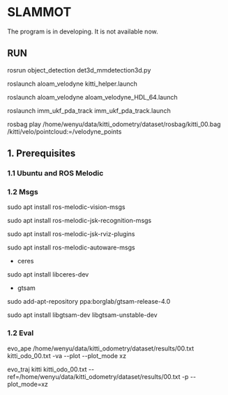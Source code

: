 # SLAMMOT
The program is in developing. It is not available now.
## RUN

rosrun object_detection det3d_mmdetection3d.py

roslaunch aloam_velodyne kitti_helper.launch
 
roslaunch aloam_velodyne aloam_velodyne_HDL_64.launch

roslaunch imm_ukf_pda_track imm_ukf_pda_track.launch

rosbag play /home/wenyu/data/kitti_odometry/dataset/rosbag/kitti_00.bag /kitti/velo/pointcloud:=/velodyne_points

## 1. Prerequisites
### 1.1 **Ubuntu** and **ROS Melodic**
### 1.2 **Msgs** 
sudo apt install ros-melodic-vision-msgs

sudo apt install ros-melodic-jsk-recognition-msgs

sudo apt install ros-melodic-jsk-rviz-plugins

sudo apt install ros-melodic-autoware-msgs

+ ceres

sudo apt install libceres-dev

+ gtsam

sudo add-apt-repository ppa:borglab/gtsam-release-4.0

sudo apt install libgtsam-dev libgtsam-unstable-dev

### 1.2 **Eval** 
evo_ape /home/wenyu/data/kitti_odometry/dataset/results/00.txt kitti_odo_00.txt -va --plot --plot_mode xz 

evo_traj kitti kitti_odo_00.txt --ref=/home/wenyu/data/kitti_odometry/dataset/results/00.txt -p --plot_mode=xz
